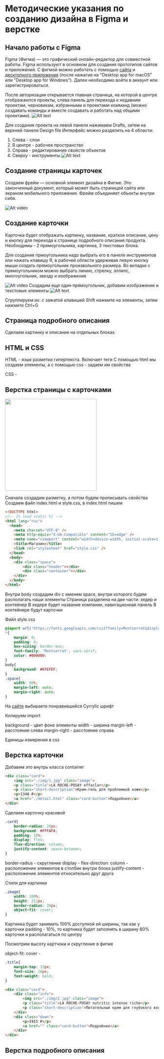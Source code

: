 # Методические указания по созданию дизайна в Figma и верстке

<!-- ## План

1. [Начало работы с Figma](#начало работы с Figma)
2. [Создание карточки](#создание карточки)
3. [Страница подробного описания](#cтраница подробного описания)
4. HTML и CSS
5. Верстка карточки
6. Верстка страницы карточек
7. Верстка подробного описания


## Немного про SwiftUI
SwiftUI - это фреймворк для создания пользовательских интерфейсов на языке программирования Swift. Он был представлен Apple на -->

## Начало работы с Figma

Figma (Фигма) — это графический онлайн-редактор для совместной работы. Figma используют в основном для создания прототипов сайтов и приложений.
С фигмой можно работать с помощью [сайта](https://www.figma.com/) и [десктопного приложения](https://www.figma.com/downloads/) (после нажатия на "Desktop app for macOS" или "Desktop app for Windows"). Далее необходимо войти в аккаунт или зарегистрироваться.

После авторизации открывается главная страница, на которой в центре отображаются проекты, слева панель для перехода к недавним проектам, черновикам, избранными и проектами комманд (можно создавать команды и вместе создавать и работать над общими проектами).
![Alt text](assets/главная.png)

Для создания проекта на левой панели нажимаем Drafts, затем на верхней панели Design file
Интерфейс можно разделить на 4 области:
1. Слева - слои
2. В центре - рабочее пространство
3. Справа - редактирование свойств объектов
4. Сверху - инструменты 
![Alt text](assets/проект.png)

## Создание страницы карточек
Создаем фрейм — основной элемент дизайна в Фигме. Это законченный документ, который может быть страницей сайта или экраном мобильного приложения. Фрейм объединяет объекты внутри себя.

![Alt video](assets/frame.gif)

## Создание карточки
Карточка будет отображать картинку, название, краткое описание, цену и кнопку для перехода к странице подробного описания продукта.
Необходимы - 2 прямоугольника, картинка, 3 текстовых блока.

Для создания прмоугольника надо выбрать его в панеле инструментов или нажать клавишу R, в рабочей области удерживая левую кнопку мыши создать прямоугольник произвольного размера.
Во вкладке с прямоугольником можно выбрать линию, стрелку, эллипс, многоугольник, звезду и изображение

![Alt video](assets/квадрат.gif)
Создадим еще один прямоугольник, добавим изображение и текстовые элементы
![Alt text](assets/элементы.png)

Сгруппируем их: с зажатой клавишей Shift нажмите на элементы, затем нажмите Ctrl+G

## Страница подробного описания

Сделаем картинку и описание на отдельных блоках

## HTML и CSS

HTML - язык разметки гипертекста. Включает теги
С помощью html мы создаем элементы, а с помощью css - задаем им свойства

CSS - 

## Верстка страницы с карточками

<img src="assets/главная.jpg" height="300px">

Сначала создадим разметку, а потом будем прописывать свойства
Создаем файл index.html и style.css, в index.html пишем

```html
<!DOCTYPE html>
<!-- {% load static %} -->
<html lang="rus">
  <head>
    <meta charset="UTF-8" />
    <meta http-equiv="X-UA-Compatible" content="IE=edge" />
    <meta name="viewport" content="width=device-width, initial-scale=1.0" />
    <title>Магазин</title>
    <link rel="stylesheet" href="style.css" />
  </head>
  <body>
    <div class="space">
        <div class="header"></div>
        <div class="container"></div>
    </div>
  </body>
</html>
```
<!-- надо добавить описание каждой строки -->
Внутри body создадим div с именем space, внутри которого будем располагать наши элементы
Страница разделена на две части: хедер и контейнер
В хедере будет название компании, навигационная панель
В контейнере будут карточки

Файл style.css
```css
@import url('https://fonts.googleapis.com/css2?family=Montserrat&display=swap');
*{
    margin: 0;
    padding: 0;
    box-sizing: border-box;
    font-family: 'Montserrat', sans-serif;
    color: #000000; 
}
body{
    background: #EFEFEF;
}
.space{
    width: 80%;
    margin-left: auto;
    margin-right: auto;
}
```

На [сайте]() выбираете понравившийся Cyrrylic шрифт 
<!-- ну и что-то еще -->
Копируем import 

background - цвет фона элементы 
width - ширина
margin-left - расстояние слева
margin-right - расстояние справа

Единицы измерения в css
<!-- добавить -->

## Верстка карточки

Добавим это внутрь класса container
```html
<div class="card">
    <img src="./img/1.jpg" class="image">
    <p class="title">LA ROCHE-POSAY effaclar</p>
    <p class="short-description">Крем-гель для проблемной кожи</p>
    <p>1348 ₽</p>
    <a href="./detail.html" class="card-button">Подробнее</a>
</div>
```
<!-- описание карточки -->

Сделаем карточку красивой

```css
.card{
    border-radius: 20px;
    background: #FFFAFA;
    padding: 10%;
    display: flex;
    flex-direction: column;
    justify-content: space-between;
}
```
border-radius - скругление
display - 
flex-direction: column - расположение элементов в столбик внутри блока 
justify-content - расположение элементов относительно друг друга

Стили для картинки
```css
.image{
    width: 100%;
    height: 211px;
    border-radius: 20px;
    object-fit: cover;
}
```
Картинка будет занимать 100% доступной ей ширины, так как у карточки padding - 10%, то картника будет заполнять в ширину 80% карточки и располагаться по центру

Посмотрим высоту картчоки и скругление в фигме
<!-- картинка из фигмы -->
object-fit: cover - 

```css
.title{
    margin-top: 15px;
    font-size: 16px;
    font-weight: bold;
}
```

```html
<div class="card">
    <div class="info">
        <img src="./img/2.jpg" class="image">
        <p class="title">LA ROCHE-POSAY nutritic intense riche</p>
        <p class="short-description">Питательный крем для глубокого восстановления сухой кожи</p>
    </div>
    <div class="down">
        <p>1915 ₽</p>
        <a href="" class="card-button">Подробнее</a>
    </div>
</div>
```

## Верстка подробного описания


